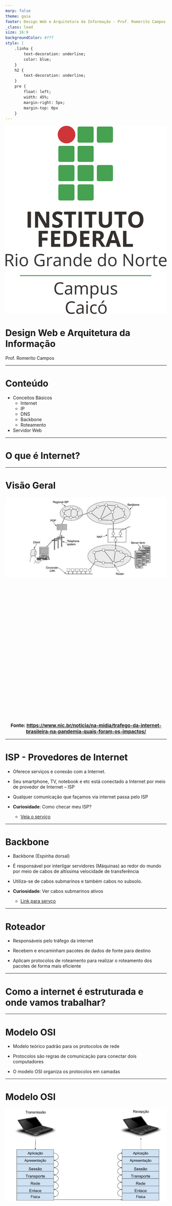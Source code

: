 ```yaml
---
marp: false
theme: gaia
footer: Design Web e Arquitetura da Informação - Prof. Romerito Campos
_class: lead
size: 16:9
backgroundColor: #fff
style: |
    .linha {
        text-decoration: underline;
        color: blue;
    } 
    h2 {
        text-decoration: underline;
    }    
    pre {
        float: left;
        width: 45%;
        margin-right: 5px;
        margin-top: 0px
    }
---
```


![w:120 h:120](../../assets/ifrn-vertical.png)
# Design Web e Arquitetura da Informação
Prof. Romerito Campos

---

# Conteúdo

- Conceitos Básicos
  - Internet
  - IP
  - DNS
  - Backbone
  - Roteamento
- Servidor Web

---
<style scoped>
    section {
        display: flex;
        flex-direction: column;
        justify-content: center;
        text-align: center;
    }
</style>

# O que é Internet? 

---

# Visão Geral

<style scoped>   
    h2 {
        text-align: center;
        font-size: 15px;
        margin-top: 450px;
    }
</style>

![bg vertical: 70%](./Imagem1.png)

## Fonte: https://www.nic.br/noticia/na-midia/trafego-da-internet-brasileira-na-pandemia-quais-foram-os-impactos/

---

# ISP - Provedores de Internet

- Oferece serviços e conexão com a Internet.
- Seu smartphone, TV, notebook e etc está conectado a Internet por meio de provedor de Internet – ISP
- Qualquer comunicação que façamos via internet passa pelo ISP

- **Curiosidade**: Como checar meu ISP?
  - [Veja o serviço](https://www.whoismyisp.org/)

--- 

# Backbone

- Backbone (Espinha dorsal)

- É responsável por interligar servidores (Máquinas) ao redor do mundo por meio de cabos de altíssima velocidade de transferência

- Utiliza-se de cabos submarinos e também cabos no subsolo.

- **Curiosidade**: Ver cabos submarinos ativos
  - [Link para servço](https://www.submarinecablemap.com/)
  
---

# Roteador

- Responsáveis pelo tráfego da internet

- Recebem e encaminham pacotes de dados de fonte para destino
 
- Aplicam protocolos de roteamento para realizar o roteamento dos pacotes de forma mais eficiente

---

<style scoped>
    section {
        display: flex;
        flex-direction: column;
        justify-content: center;
        text-align: center;
    }
</style>

# Como a internet é estruturada e onde vamos trabalhar?

---

# Modelo OSI

- Modelo teórico padrão para os protocolos de rede

- Protocolos são regras de comunicação para conectar dois computadores 

- O modelo OSI organiza os protocolos em camadas

---

# Modelo OSI

<style scoped>   
    h2 {
        text-align: center;
        font-size: 15px;
        margin-top: 450px;
    }
</style>

![bg vertical 60%](./Imagem2-osi.jpg)

## Fonte: https://www.alura.com.br/artigos/conhecendo-o-modelo-osi

---

<style scoped>
    section {
        display: flex;
        flex-direction: column;
        justify-content: center;
        text-align: center;
    }
</style>

# Como um computador reconhece outro e como eles se comunicam?

---

# Protocolos de Comunicação

- Como um computador reconhece outro e como eles se comunicam?

> A resposta está nos protocolos presentes na camada de transporte e camada de rede do Modelo OSI.

> Especificamente, a resposta está nos protocolo /IP.

---

# Protocolos de Comunicação

- O Protocolo IP está localizado na camada de rede

- O número IP é atribuído a cada dispositivo conectado a Internet de maneira a identifica-lo.

- Os roteadores vão receber e encaminhar mensagens com base nesses números.

---

# Endereçamento IP

<style scoped>   
    h2 {
        text-align: center;
        font-size: 15px;
        margin-top: 450px;
    }
</style>

![bg vertical 65%](./Imagem5.png)

## Fonte: https://www.freecodecamp.org/portuguese/news/ficha-informativa-de-sub-redes-mascara-de-sub-rede-24-30-26-27-29/

---

# Endereçamento IP

- Essa notação de IP`s é interessante para o ser humano?

- Quantos números de IP você conhece?

> Uma solução para facilitar o uso de computadores conectados a rede sem necessidade de se preocupar com número IP é o DNS.

---

# Servidor de DNS

<style scoped>   
    h2 {
        text-align: center;
        font-size: 15px;
        margin-top: 450px;
    }
</style>

![bg vertical 70%](./Imagem6.png)

## Fonte: https://linuxiac.com/what-is-web-server/

---

# Servidor de DNS

- Sistema de Nome de Domínio

- Converter endereços IP`s em nomes de domíno.

- Por exemplo, que site é este abaixo? Alias, o IP abaixo está associado a que site?
  
> 172.217.28.3

---

# Servidor Web e Requests

- Servidor Web é uma máquina(computador - ou um conjunto de máquinas) que está em algum lugar na Internet e armazena os dados de um Site.

- Para acessar os dados de um site: suas páginas. Fazemos requisições ao servidor por determinadas páginas.

- Como fazemos essas requisições? O browser (navegador) é uma maneira de fazer tais requisições.

---

# Resumo

- Vimos que um computador se conecta a Internet por meio do ISP
- Este **ISP** fornece serviços de Internet
- O ISP está conectado a parte da rede mundial chamada **Backbone**.
- Os computadores são identificados na rede por meio de um endereço chamado Endereço IP.
- Há um protocolo chamado **protocolo IP** que indica como os computadores utilizam este número
- Os **roteadores** são equipamentos que auxiliam na comunicação entre os computadores.

---

# Resumo
- Os números IP`s são de difícil manuseio para humanos.
- Para associar IP`s a nomes temos os **servidores DNS**
- Através do servidor de DNS, podemos encontrar uma máquina onde um site está hospedado
- Estas máquinas que hospedam sites são chamados de **Servidores Web**
- A solicitação de um página de um site via navegador (browser) é chamada de **Request**.





